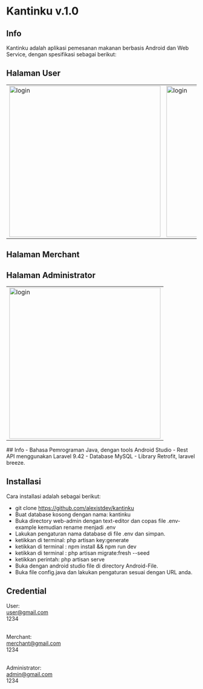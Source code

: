 # Kantinku v.1.0

## Info

Kantinku adalah aplikasi pemesanan makanan berbasis Android dan Web Service, dengan spesifikasi sebagai berikut:

## Halaman User
<table>
  <tr>
    <td><img src='https://i.postimg.cc/bSkxMZFk/login.png' border='0' alt='login' height="400px"/></td>
    <td><img src='https://i.postimg.cc/3NHvnwK8/dashboarduser.png' border='0' alt='login' height="400px"/></td>
    <td><img src='https://i.postimg.cc/GmNJvds2/menu.png' border='0' alt='login' height="400px"/></td>
    <td><img src='https://i.postimg.cc/QxvHbtSR/cart.png' border='0' alt='login' height="400px"/></td>
  </tr>
  </table>
  
## Halaman Merchant

## Halaman Administrator
<table>
  <tr>
    <td><img src='https://i.postimg.cc/mrHqHdkv/dashboard-admin.png' border='0' alt='login' width="auto" height="400px"/></td>
  </tr>
  </table>
## Info
- Bahasa Pemrograman Java, dengan tools Android Studio
- Rest API menggunakan Laravel 9.42
- Database MySQL
- Library Retrofit, laravel breeze.

## Installasi
Cara installasi adalah sebagai berikut:

- git clone https://github.com/alexistdev/kantinku
- Buat database kosong dengan nama: kantinku
- Buka directory web-admin dengan text-editor dan copas file .env-example kemudian rename menjadi .env
- Lakukan pengaturan nama database di file .env dan simpan.
- ketikkan di terminal: php artisan key:generate
- ketikkan di terminal : npm install && npm run dev
- ketikkan di terminal : php artisan migrate:fresh --seed
- ketikkan perintah: php artisan serve
- Buka dengan android studio file di directory Android-File.
- Buka file config.java dan lakukan pengaturan sesuai dengan URL anda.

## Credential
User:<br/>
user@gmail.com<br/>
1234<br/><br/>

Merchant:<br/>
merchant@gmail.com<br/>
1234<br/><br/>

Administrator:<br/>
admin@gmail.com<br/>
1234<br/><br/>
